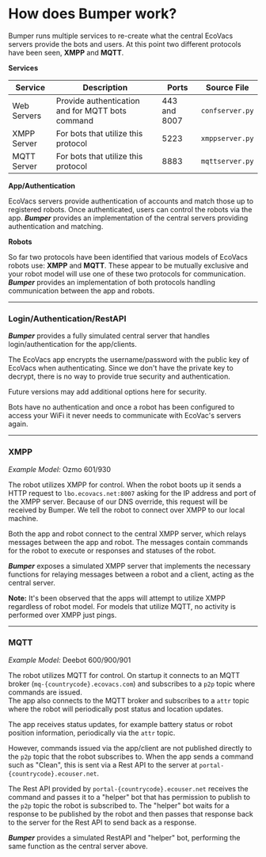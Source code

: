 # How does Bumper work? 

Bumper runs multiple services to re-create what the central EcoVacs servers provide the bots and users. At this point two different protocols have been seen, **XMPP** and **MQTT**.

**Services**

| Service     | Description                                      | Ports        | Source File     |
| ----------- | ------------------------------------------------ | ------------ | --------------- |
| Web Servers | Provide authentication and for MQTT bots command | 443 and 8007 | `confserver.py` |
| XMPP Server | For bots that utilize this protocol              | 5223         | `xmppserver.py` |
| MQTT Server | For bots that utilize this protocol              | 8883         | `mqttserver.py` |

**App/Authentication**

EcoVacs servers provide authentication of accounts and match those up to registered robots.  Once authenticated, users can control the robots via the app.  ***Bumper*** provides an implementation of the central servers providing authentication and matching.

**Robots**

So far two protocols have been identified that various models of EcoVacs robots use: **XMPP** and **MQTT**.  These appear to be mutually exclusive and your robot model will use one of these two protocols for communication.  ***Bumper*** provides an implementation of both protocols handling communication between the app and robots.

----

### Login/Authentication/RestAPI

***Bumper*** provides a fully simulated central server that handles login/authentication for the app/clients.  

The EcoVacs app encrypts the username/password with the public key of EcoVacs when authenticating.  Since we don't have the private key to decrypt, there is no way to provide true security and authentication.

Future versions may add additional options here for security.

Bots have no authentication and once a robot has been configured to access your WiFi it never needs to communicate with EcoVac's servers again.

----

### XMPP

*Example Model:* Ozmo 601/930

The robot utilizes XMPP for control.  When the robot boots up it sends a HTTP request to `lbo.ecovacs.net:8007` asking for the IP address and port of the XMPP server. Because of our DNS override, this request will be received by Bumper. We tell the robot to connect over XMPP to our local machine.

Both the app and robot connect to the central XMPP server, which relays messages between the app and robot.  The messages contain commands for the robot to execute or responses and statuses of the robot. 

***Bumper*** exposes a simulated XMPP server that implements the necessary functions for relaying messages between a robot and a client, acting as the central server.

**Note:** It's been observed that the apps will attempt to utilize XMPP regardless of robot model.  For models that utilize MQTT, no activity is performed over XMPP just pings.

----

### MQTT

*Example Model:* Deebot 600/900/901

The robot utilizes MQTT for control.  On startup it connects to an MQTT broker (`mq-{countrycode}.ecovacs.com`) and subscribes to a `p2p` topic where commands are issued.  
The app also connects to the MQTT broker and subscribes to a `attr` topic where the robot will periodically post status and location updates.

The app receives status updates, for example battery status or robot position information, periodically via the `attr` topic.

However, commands issued via the app/client are not published directly to the `p2p` topic that the robot subscribes to.  When the app sends a command such as "Clean", this is sent via a Rest API to the server at `portal-{countrycode}.ecouser.net`.

The Rest API provided by `portal-{countrycode}.ecouser.net` receives the command and passes it to a "helper" bot that has permission to publish to the `p2p` topic the robot is subscribed to.  The "helper" bot waits for a response to be published by the robot and then passes that response back to the server for the Rest API to send back as a response.

***Bumper*** provides a simulated RestAPI and "helper" bot, performing the same function as the central server above.
